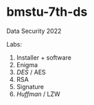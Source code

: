 # bmstu-7th-ds
Data Security 2022

Labs:
1. Installer + software
2. Enigma
3. *DES* / AES
4. RSA
5. Signature
6. *Huffman* / LZW